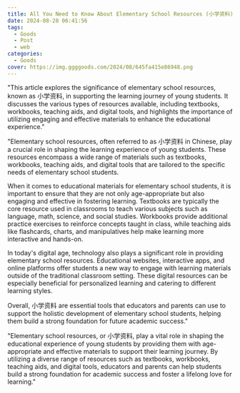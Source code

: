 ```yaml
---
title: All You Need to Know About Elementary School Resources (小学资料)
date: 2024-08-28 06:41:56
tags:
  - Goods
  - Post
  - web
categories:
  - Goods
cover: https://img.ggggoods.com/2024/08/645fa415e86948.png
---
```


"This article explores the significance of elementary school resources, known as 小学资料, in supporting the learning journey of young students. It discusses the various types of resources available, including textbooks, workbooks, teaching aids, and digital tools, and highlights the importance of utilizing engaging and effective materials to enhance the educational experience."

"Elementary school resources, often referred to as 小学资料 in Chinese, play a crucial role in shaping the learning experience of young students. These resources encompass a wide range of materials such as textbooks, workbooks, teaching aids, and digital tools that are tailored to the specific needs of elementary school students.

When it comes to educational materials for elementary school students, it is important to ensure that they are not only age-appropriate but also engaging and effective in fostering learning. Textbooks are typically the core resource used in classrooms to teach various subjects such as language, math, science, and social studies. Workbooks provide additional practice exercises to reinforce concepts taught in class, while teaching aids like flashcards, charts, and manipulatives help make learning more interactive and hands-on.

In today's digital age, technology also plays a significant role in providing elementary school resources. Educational websites, interactive apps, and online platforms offer students a new way to engage with learning materials outside of the traditional classroom setting. These digital resources can be especially beneficial for personalized learning and catering to different learning styles.

Overall, 小学资料 are essential tools that educators and parents can use to support the holistic development of elementary school students, helping them build a strong foundation for future academic success."

"Elementary school resources, or 小学资料, play a vital role in shaping the educational experience of young students by providing them with age-appropriate and effective materials to support their learning journey. By utilizing a diverse range of resources such as textbooks, workbooks, teaching aids, and digital tools, educators and parents can help students build a strong foundation for academic success and foster a lifelong love for learning."
